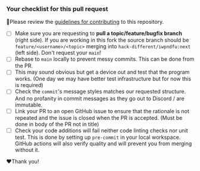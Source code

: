 ### Your checklist for this pull request
🚨Please review the [guidelines for contributing](../CONTRIBUTING.md) to this repository.

- [ ] Make sure you are requesting to **pull a topic/feature/bugfix branch** (right side). If you
  are working in this fork the source branch should be `feature/<username>/<topic>` merging into
  `hack-different/iwpndfu:next` (left side). Don't request your `main`!
- [ ] Rebase to `main` locally to prevent messy commits.  This can be done from the PR.
- [ ] This may sound obvious but get a device out and test that the program works.  (One day we
  may have better test infrastructure but for now this is required)
- [ ] Check the `commit`'s message styles matches our requested structure.
  And no profanity in commit messages as they go out to Discord / are immutable.
- [ ] Link your PR to an open GitHub issue to ensure that the rationale is not repeated and the
  issue is closed when the PR is accepted.  (Must be done in body of the PR not in title)
- [ ] Check your code additions will fail neither code linting checks nor unit test.  This is done by
  setting up `pre-commit` in your local workspace.  GitHub actions will also verify quality and will
  prevent you from merging without it.

❤️Thank you!
